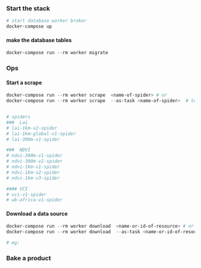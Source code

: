 ### Start the stack

```powershell
# start database worker broker
docker-compose up
```

#### make the database tables

```powershell
docker-compose run --rm worker migrate
```

### Ops

#### Start a scrape

```powershell
docker-compose run --rm worker scrape  <name-of-spider> # or
docker-compose run --rm worker scrape  --as-task <name-of-spider>  # to sent it to worker as task


# spiders
###  Lai
# lai-1km-v2-spider
# lai-1km-global-v1-spider
# lai-300m-v1-spider

###  NDVI
# ndvi-300m-v1-spider
# ndvi-300m-v2-spider
# ndvi-1km-v1-spider
# ndvi-1km-v2-spider
# ndvi-1km-v3-spider

#### VCI
# vci-v1-spider
# wb-africa-v1-spider
```

#### Download a data source

```powershell
docker-compose run --rm worker download  <name-or-id-of-resource> # or
docker-compose run --rm worker download  --as-task <name-or-id-of-resource>

# eg:

```

### Bake a product
